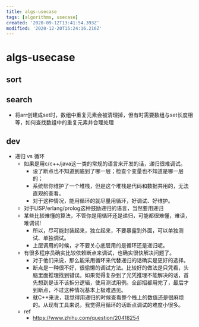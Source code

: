 ```yaml
---
title: algs-usecase
tags: [algorithms, usecase]
created: '2020-09-12T13:41:54.393Z'
modified: '2020-12-20T15:24:16.216Z'
---
```


# algs-usecase

## sort

## search

- 将arr创建成set时，数组中重复元素会被清理掉，但有时需要数组与set长度相等，如何查找数组中的重复元素并合理处理

## dev

- 递归 vs 循环
  - 如果是用c/c++/java这一类的常规的语言来开发的话，递归很难调试。
    - 设了断点也不知道到底到了哪一层；检查个变量也不知道是哪一层的；
    - 系统帮你维护了一个堆栈，但是这个堆栈是代码和数据共用的，无法直观的查看。
    - 对于这种情况，能用循环的就尽量用循环，好调试、好维护。
  - 对于LISP/erlang/prolog这种鼓励递归的语言，当然要用递归
  - 某些比较难懂的算法，不管你是用循环还是递归，可能都很难懂，难读，难调试! 
    - 所以，尽可能封装起来，独立起来，不要暴露到外面，可以单独测试、单独调试。
    - 上层调用的时候，才不要关心底层用的是循环还是递归呢。
  - 有很多程序员确实比较依赖断点来调试，也确实很快解决问题了。
    - 对于他们来说，那么能采用循环来代替递归的话确实是更好的选择。
    - 断点是一种很不好，很偷懒的调试方法。比较好的做法是只凭看，头脑里面推理找到错误。如果觉得复杂到了光凭推理不能解决的话，首先想到是该不该拆分逻辑，使用测试用例。全部招都用完了，最后才到断点，不过这种情况基本上极难遇见。
    - 就C++来说，我觉得用递归的时候查看整个栈上的数值还是很麻烦的。从现有工具来说，我觉得用循环的话断点调试的难度小很多。
  - ref
    - https://www.zhihu.com/question/20418254
